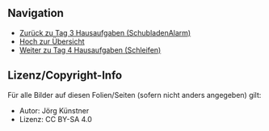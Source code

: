 

## Navigation

* [Zurück zu Tag 3 Hausaufgaben (SchubladenAlarm)](../05_Tag3_Nachlese/index.html)
* [Hoch zur Übersicht](../index.html)
* [Weiter zu Tag 4 Hausaufgaben (Schleifen)](../07_Tag4_Nachlese/index.html)




## Lizenz/Copyright-Info
Für alle Bilder auf diesen Folien/Seiten (sofern nicht anders angegeben) gilt:

* Autor: Jörg Künstner
* Lizenz: CC BY-SA 4.0


